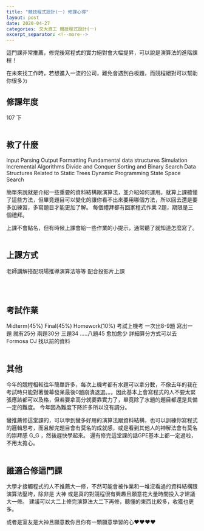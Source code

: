 ```yaml
---
title: "競技程式設計(一) 修課心得"
layout: post
date: 2020-04-27
categories: 交大資工 競技程式設計(一)
excerpt_separator: <!--more-->
---
```

這門課非常推薦，修完後寫程式的實力絕對會大幅提昇，可以說是演算法的進階課程！

在未來找工作時，若想進入一流的公司，難免會遇到白板題，而競程絕對可以幫助你很多ㄉ
<!--more-->
## 修課年度
107 下
<br><br>
## 教了什麼
Input Parsing
Output Formatting
Fundamental data structures
Simulation
Incremental Algorithms
Divide and Conquer
Sorting and Binary Search
Data Structures Related to Static Trees
Dynamic Programming
State Space Search

簡單來說就是介紹一些重要的資料結構跟演算法，並介紹如何運用。就算上課聽懂了這些方法，但畢竟題目可以變化的讓你看不出來要用哪個方法，所以回去還是要多加練習，多寫題目才能更加了解。
每個禮拜都有回家程式作業 2題，期限是三個禮拜。

上課不會點名，但有時候上課會給一些作業的小提示，通常聽了就知道怎麼寫了。
<br><br>

## 上課方式

老師講解搭配現場推導演算法等等 配合投影片上課

<br><br>

## 考試作業
Midterm(45%)
Final(45%)
Homework(10%)
考試上機考 一次出8-9題
寫出一題 就有25分 兩題30分 三題34 .....八題45 愈加愈少
詳細算分方式可以去Formosa OJ 找以前的資料
<br><br>

## 其他

今年的競程相較往年簡單許多，每次上機考都有水題可以拿分數，不像去年的我在考試時只能對著螢幕發呆最後0題崩潰退選。。。因此基本上會寫程式的人不要太緊張應該都可以及格，但若要拿高分就要靠實力了，畢竟除了水題的題目都還是具備一定的難度。
今年因為難度下降許多所以沒有調分。

蠻推薦修這堂課的，可以學到蠻多好用的演算法跟資料結構，也可以訓練你寫程式的邏輯思考，而且解完題目會有莫名的成就感，或是看到其他人的神解法會有莫名的崇拜感 G_G ，然後趕快學起來。
還有修完這堂課的話GPE基本上都一定過啦，不用太擔心。
<br><br>

## 誰適合修這門課

大學才接觸程式的人不推薦大一修，不然可能會被作業和一堆沒看過的資料結構跟演算法壓垮，除非是 大神 或是真的對競程很有興趣且願意花大量時間投入才建議大一修。
建議可以大二上修完演算法大二下再修，聽懂的東西比較多，收獲也更多。

或者是室友是大神且願意教你且你有一顆願意學習的心❤❤❤❤